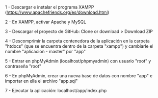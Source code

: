 1 - Descargar e instalar el programa XAMPP (https://www.apachefriends.org/es/download.html)

2 - En XAMPP, activar Apache y MySQL

3 - Descargar el proyecto de GitHub: Clone or download > Download ZIP

4 - Descomprimir la carpeta contenedora de la aplicación en la carpeta "htdocs" (que se encuentra dentro de la carpeta "xampp") 
    y cambiarle el nombre "aplicacion - master" por "app"
    
5 - Entrar en phpMyAdmin (localhost/phpmyadmin) con usuario "root" y contraseña "root"

6 - En phpMyAdmin, crear una nueva base de datos con nombre "app" e importar en ella el archivo "app.sql"

7 - Ejecutar la aplicación: localhost/app/index.php
